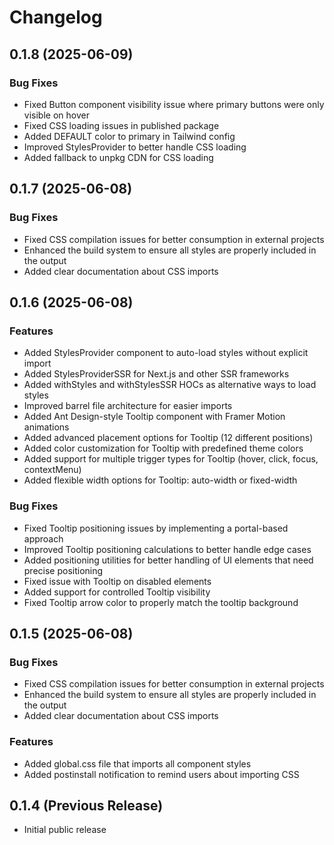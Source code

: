 # Changelog

## 0.1.8 (2025-06-09)

### Bug Fixes

- Fixed Button component visibility issue where primary buttons were only visible on hover
- Fixed CSS loading issues in published package
- Added DEFAULT color to primary in Tailwind config
- Improved StylesProvider to better handle CSS loading
- Added fallback to unpkg CDN for CSS loading

## 0.1.7 (2025-06-08)

### Bug Fixes

- Fixed CSS compilation issues for better consumption in external projects
- Enhanced the build system to ensure all styles are properly included in the output
- Added clear documentation about CSS imports

## 0.1.6 (2025-06-08)

### Features

- Added StylesProvider component to auto-load styles without explicit import
- Added StylesProviderSSR for Next.js and other SSR frameworks
- Added withStyles and withStylesSSR HOCs as alternative ways to load styles
- Improved barrel file architecture for easier imports
- Added Ant Design-style Tooltip component with Framer Motion animations
- Added advanced placement options for Tooltip (12 different positions)
- Added color customization for Tooltip with predefined theme colors
- Added support for multiple trigger types for Tooltip (hover, click, focus, contextMenu)
- Added flexible width options for Tooltip: auto-width or fixed-width

### Bug Fixes

- Fixed Tooltip positioning issues by implementing a portal-based approach
- Improved Tooltip positioning calculations to better handle edge cases
- Added positioning utilities for better handling of UI elements that need precise positioning
- Fixed issue with Tooltip on disabled elements
- Added support for controlled Tooltip visibility
- Fixed Tooltip arrow color to properly match the tooltip background

## 0.1.5 (2025-06-08)

### Bug Fixes

- Fixed CSS compilation issues for better consumption in external projects
- Enhanced the build system to ensure all styles are properly included in the output
- Added clear documentation about CSS imports

### Features

- Added global.css file that imports all component styles
- Added postinstall notification to remind users about importing CSS

## 0.1.4 (Previous Release)

- Initial public release

